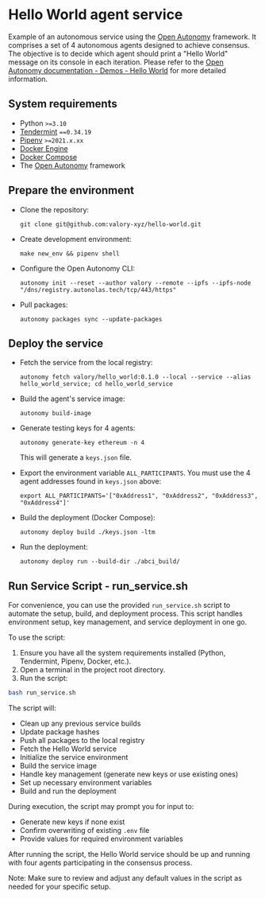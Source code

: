 # Hello World agent service

Example of an autonomous service using the [Open Autonomy](https://docs.autonolas.network/open-autonomy/) framework. It comprises a set of 4 autonomous agents designed to achieve consensus. The objective is to decide which agent should print a "Hello World" message on its console in each iteration. Please refer to the [Open Autonomy documentation - Demos - Hello World](https://docs.autonolas.network/demos/hello-world/) for more detailed information.

## System requirements

- Python `>=3.10`
- [Tendermint](https://docs.tendermint.com/v0.34/introduction/install.html) `==0.34.19`
- [Pipenv](https://pipenv.pypa.io/en/latest/installation/) `>=2021.x.xx`
- [Docker Engine](https://docs.docker.com/engine/install/)
- [Docker Compose](https://docs.docker.com/compose/install/)
- The [Open Autonomy](https://docs.autonolas.network/open-autonomy/guides/set_up/#set-up-the-framework) framework

## Prepare the environment

- Clone the repository:

      git clone git@github.com:valory-xyz/hello-world.git

- Create development environment:

      make new_env && pipenv shell

- Configure the Open Autonomy CLI:

      autonomy init --reset --author valory --remote --ipfs --ipfs-node "/dns/registry.autonolas.tech/tcp/443/https"

- Pull packages:

      autonomy packages sync --update-packages

## Deploy the service

- Fetch the service from the local registry:

      autonomy fetch valory/hello_world:0.1.0 --local --service --alias hello_world_service; cd hello_world_service

- Build the agent's service image:

      autonomy build-image

- Generate testing keys for 4 agents:

      autonomy generate-key ethereum -n 4

  This will generate a `keys.json` file.

- Export the environment variable `ALL_PARTICIPANTS`. You must use the 4 agent addresses found in `keys.json` above:

      export ALL_PARTICIPANTS='["0xAddress1", "0xAddress2", "0xAddress3", "0xAddress4"]'

- Build the deployment (Docker Compose):

      autonomy deploy build ./keys.json -ltm

- Run the deployment:

      autonomy deploy run --build-dir ./abci_build/

## Run Service Script - run_service.sh

For convenience, you can use the provided `run_service.sh` script to automate the setup, build, and deployment process. This script handles environment setup, key management, and service deployment in one go.

To use the script:

1. Ensure you have all the system requirements installed (Python, Tendermint, Pipenv, Docker, etc.).
2. Open a terminal in the project root directory.
3. Run the script:

```bash
bash run_service.sh
```

The script will:

- Clean up any previous service builds
- Update package hashes
- Push all packages to the local registry
- Fetch the Hello World service
- Initialize the service environment
- Build the service image
- Handle key management (generate new keys or use existing ones)
- Set up necessary environment variables
- Build and run the deployment

During execution, the script may prompt you for input to:
- Generate new keys if none exist
- Confirm overwriting of existing `.env` file
- Provide values for required environment variables

After running the script, the Hello World service should be up and running with four agents participating in the consensus process.

Note: Make sure to review and adjust any default values in the script as needed for your specific setup.

